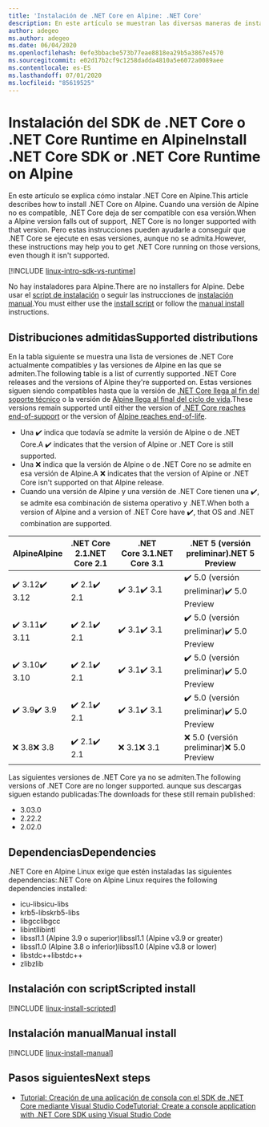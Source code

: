 ```yaml
---
title: 'Instalación de .NET Core en Alpine: .NET Core'
description: En este artículo se muestran las diversas maneras de instalar el SDK de .NET Core y .NET Core Runtime en Alpine.
author: adegeo
ms.author: adegeo
ms.date: 06/04/2020
ms.openlocfilehash: 0efe3bbacbe573b77eae8818ea29b5a3867e4570
ms.sourcegitcommit: e02d17b2cf9c1258dadda4810a5e6072a0089aee
ms.contentlocale: es-ES
ms.lasthandoff: 07/01/2020
ms.locfileid: "85619525"
---
```

# <a name="install-net-core-sdk-or-net-core-runtime-on-alpine"></a><span data-ttu-id="0ecbe-103">Instalación del SDK de .NET Core o .NET Core Runtime en Alpine</span><span class="sxs-lookup"><span data-stu-id="0ecbe-103">Install .NET Core SDK or .NET Core Runtime on Alpine</span></span>

<span data-ttu-id="0ecbe-104">En este artículo se explica cómo instalar .NET Core en Alpine.</span><span class="sxs-lookup"><span data-stu-id="0ecbe-104">This article describes how to install .NET Core on Alpine.</span></span> <span data-ttu-id="0ecbe-105">Cuando una versión de Alpine no es compatible, .NET Core deja de ser compatible con esa versión.</span><span class="sxs-lookup"><span data-stu-id="0ecbe-105">When a Alpine version falls out of support, .NET Core is no longer supported with that version.</span></span> <span data-ttu-id="0ecbe-106">Pero estas instrucciones pueden ayudarle a conseguir que .NET Core se ejecute en esas versiones, aunque no se admita.</span><span class="sxs-lookup"><span data-stu-id="0ecbe-106">However, these instructions may help you to get .NET Core running on those versions, even though it isn't supported.</span></span>

[!INCLUDE [linux-intro-sdk-vs-runtime](includes/linux-intro-sdk-vs-runtime.md)]

<span data-ttu-id="0ecbe-107">No hay instaladores para Alpine.</span><span class="sxs-lookup"><span data-stu-id="0ecbe-107">There are no installers for Alpine.</span></span> <span data-ttu-id="0ecbe-108">Debe usar el [script de instalación](#scripted-install) o seguir las instrucciones de [instalación manual](#manual-install).</span><span class="sxs-lookup"><span data-stu-id="0ecbe-108">You must either use the [install script](#scripted-install) or follow the [manual install](#manual-install) instructions.</span></span>

## <a name="supported-distributions"></a><span data-ttu-id="0ecbe-109">Distribuciones admitidas</span><span class="sxs-lookup"><span data-stu-id="0ecbe-109">Supported distributions</span></span>

<span data-ttu-id="0ecbe-110">En la tabla siguiente se muestra una lista de versiones de .NET Core actualmente compatibles y las versiones de Alpine en las que se admiten.</span><span class="sxs-lookup"><span data-stu-id="0ecbe-110">The following table is a list of currently supported .NET Core releases and the versions of Alpine they're supported on.</span></span> <span data-ttu-id="0ecbe-111">Estas versiones siguen siendo compatibles hasta que la versión de [.NET Core llega al fin del soporte técnico](https://dotnet.microsoft.com/platform/support/policy/dotnet-core) o la versión de [Alpine llega al final del ciclo de vida](https://wiki.alpinelinux.org/wiki/Alpine_Linux:Releases).</span><span class="sxs-lookup"><span data-stu-id="0ecbe-111">These versions remain supported until either the version of [.NET Core reaches end-of-support](https://dotnet.microsoft.com/platform/support/policy/dotnet-core) or the version of [Alpine reaches end-of-life](https://wiki.alpinelinux.org/wiki/Alpine_Linux:Releases).</span></span>

- <span data-ttu-id="0ecbe-112">Una ✔️ indica que todavía se admite la versión de Alpine o de .NET Core.</span><span class="sxs-lookup"><span data-stu-id="0ecbe-112">A ✔️ indicates that the version of Alpine or .NET Core is still supported.</span></span>
- <span data-ttu-id="0ecbe-113">Una ❌ indica que la versión de Alpine o de .NET Core no se admite en esa versión de Alpine.</span><span class="sxs-lookup"><span data-stu-id="0ecbe-113">A ❌ indicates that the version of Alpine or .NET Core isn't supported on that Alpine release.</span></span>
- <span data-ttu-id="0ecbe-114">Cuando una versión de Alpine y una versión de .NET Core tienen una ✔️, se admite esa combinación de sistema operativo y .NET.</span><span class="sxs-lookup"><span data-stu-id="0ecbe-114">When both a version of Alpine and a version of .NET Core have ✔️, that OS and .NET combination are supported.</span></span>

| <span data-ttu-id="0ecbe-115">Alpine</span><span class="sxs-lookup"><span data-stu-id="0ecbe-115">Alpine</span></span>                   | <span data-ttu-id="0ecbe-116">.NET Core 2.1</span><span class="sxs-lookup"><span data-stu-id="0ecbe-116">.NET Core 2.1</span></span> | <span data-ttu-id="0ecbe-117">.NET Core 3.1</span><span class="sxs-lookup"><span data-stu-id="0ecbe-117">.NET Core 3.1</span></span> | <span data-ttu-id="0ecbe-118">.NET 5 (versión preliminar)</span><span class="sxs-lookup"><span data-stu-id="0ecbe-118">.NET 5 Preview</span></span> |
|--------------------------|---------------|---------------|----------------|
| <span data-ttu-id="0ecbe-119">✔️ 3.12</span><span class="sxs-lookup"><span data-stu-id="0ecbe-119">✔️ 3.12</span></span>  | <span data-ttu-id="0ecbe-120">✔️ 2.1</span><span class="sxs-lookup"><span data-stu-id="0ecbe-120">✔️ 2.1</span></span>        | <span data-ttu-id="0ecbe-121">✔️ 3.1</span><span class="sxs-lookup"><span data-stu-id="0ecbe-121">✔️ 3.1</span></span>        | <span data-ttu-id="0ecbe-122">✔️ 5.0 (versión preliminar)</span><span class="sxs-lookup"><span data-stu-id="0ecbe-122">✔️ 5.0 Preview</span></span> |
| <span data-ttu-id="0ecbe-123">✔️ 3.11</span><span class="sxs-lookup"><span data-stu-id="0ecbe-123">✔️ 3.11</span></span>  | <span data-ttu-id="0ecbe-124">✔️ 2.1</span><span class="sxs-lookup"><span data-stu-id="0ecbe-124">✔️ 2.1</span></span>        | <span data-ttu-id="0ecbe-125">✔️ 3.1</span><span class="sxs-lookup"><span data-stu-id="0ecbe-125">✔️ 3.1</span></span>        | <span data-ttu-id="0ecbe-126">✔️ 5.0 (versión preliminar)</span><span class="sxs-lookup"><span data-stu-id="0ecbe-126">✔️ 5.0 Preview</span></span> |
| <span data-ttu-id="0ecbe-127">✔️ 3.10</span><span class="sxs-lookup"><span data-stu-id="0ecbe-127">✔️ 3.10</span></span>  | <span data-ttu-id="0ecbe-128">✔️ 2.1</span><span class="sxs-lookup"><span data-stu-id="0ecbe-128">✔️ 2.1</span></span>        | <span data-ttu-id="0ecbe-129">✔️ 3.1</span><span class="sxs-lookup"><span data-stu-id="0ecbe-129">✔️ 3.1</span></span>        | <span data-ttu-id="0ecbe-130">✔️ 5.0 (versión preliminar)</span><span class="sxs-lookup"><span data-stu-id="0ecbe-130">✔️ 5.0 Preview</span></span> |
| <span data-ttu-id="0ecbe-131">✔️ 3.9</span><span class="sxs-lookup"><span data-stu-id="0ecbe-131">✔️ 3.9</span></span>   | <span data-ttu-id="0ecbe-132">✔️ 2.1</span><span class="sxs-lookup"><span data-stu-id="0ecbe-132">✔️ 2.1</span></span>        | <span data-ttu-id="0ecbe-133">✔️ 3.1</span><span class="sxs-lookup"><span data-stu-id="0ecbe-133">✔️ 3.1</span></span>        | <span data-ttu-id="0ecbe-134">✔️ 5.0 (versión preliminar)</span><span class="sxs-lookup"><span data-stu-id="0ecbe-134">✔️ 5.0 Preview</span></span> |
| <span data-ttu-id="0ecbe-135">❌ 3.8</span><span class="sxs-lookup"><span data-stu-id="0ecbe-135">❌ 3.8</span></span>   | <span data-ttu-id="0ecbe-136">✔️ 2.1</span><span class="sxs-lookup"><span data-stu-id="0ecbe-136">✔️ 2.1</span></span>        | <span data-ttu-id="0ecbe-137">❌ 3.1</span><span class="sxs-lookup"><span data-stu-id="0ecbe-137">❌ 3.1</span></span>        | <span data-ttu-id="0ecbe-138">❌ 5.0 (versión preliminar)</span><span class="sxs-lookup"><span data-stu-id="0ecbe-138">❌ 5.0 Preview</span></span> |

<span data-ttu-id="0ecbe-139">Las siguientes versiones de .NET Core ya no se admiten.</span><span class="sxs-lookup"><span data-stu-id="0ecbe-139">The following versions of .NET Core are no longer supported.</span></span> <span data-ttu-id="0ecbe-140">aunque sus descargas siguen estando publicadas:</span><span class="sxs-lookup"><span data-stu-id="0ecbe-140">The downloads for these still remain published:</span></span>

- <span data-ttu-id="0ecbe-141">3.0</span><span class="sxs-lookup"><span data-stu-id="0ecbe-141">3.0</span></span>
- <span data-ttu-id="0ecbe-142">2.2</span><span class="sxs-lookup"><span data-stu-id="0ecbe-142">2.2</span></span>
- <span data-ttu-id="0ecbe-143">2.0</span><span class="sxs-lookup"><span data-stu-id="0ecbe-143">2.0</span></span>

## <a name="dependencies"></a><span data-ttu-id="0ecbe-144">Dependencias</span><span class="sxs-lookup"><span data-stu-id="0ecbe-144">Dependencies</span></span>

<span data-ttu-id="0ecbe-145">.NET Core en Alpine Linux exige que estén instaladas las siguientes dependencias:</span><span class="sxs-lookup"><span data-stu-id="0ecbe-145">.NET Core on Alpine Linux requires the following dependencies installed:</span></span>

- <span data-ttu-id="0ecbe-146">icu-libs</span><span class="sxs-lookup"><span data-stu-id="0ecbe-146">icu-libs</span></span>
- <span data-ttu-id="0ecbe-147">krb5-libs</span><span class="sxs-lookup"><span data-stu-id="0ecbe-147">krb5-libs</span></span>
- <span data-ttu-id="0ecbe-148">libgcc</span><span class="sxs-lookup"><span data-stu-id="0ecbe-148">libgcc</span></span>
- <span data-ttu-id="0ecbe-149">libintl</span><span class="sxs-lookup"><span data-stu-id="0ecbe-149">libintl</span></span>
- <span data-ttu-id="0ecbe-150">libssl1.1 (Alpine 3.9 o superior)</span><span class="sxs-lookup"><span data-stu-id="0ecbe-150">libssl1.1 (Alpine v3.9 or greater)</span></span>
- <span data-ttu-id="0ecbe-151">libssl1.0 (Alpine 3.8 o inferior)</span><span class="sxs-lookup"><span data-stu-id="0ecbe-151">libssl1.0 (Alpine v3.8 or lower)</span></span>
- <span data-ttu-id="0ecbe-152">libstdc++</span><span class="sxs-lookup"><span data-stu-id="0ecbe-152">libstdc++</span></span>
- <span data-ttu-id="0ecbe-153">zlib</span><span class="sxs-lookup"><span data-stu-id="0ecbe-153">zlib</span></span>

## <a name="scripted-install"></a><span data-ttu-id="0ecbe-154">Instalación con script</span><span class="sxs-lookup"><span data-stu-id="0ecbe-154">Scripted install</span></span>

[!INCLUDE [linux-install-scripted](includes/linux-install-scripted.md)]

## <a name="manual-install"></a><span data-ttu-id="0ecbe-155">Instalación manual</span><span class="sxs-lookup"><span data-stu-id="0ecbe-155">Manual install</span></span>

[!INCLUDE [linux-install-manual](includes/linux-install-manual.md)]

## <a name="next-steps"></a><span data-ttu-id="0ecbe-156">Pasos siguientes</span><span class="sxs-lookup"><span data-stu-id="0ecbe-156">Next steps</span></span>

- [<span data-ttu-id="0ecbe-157">Tutorial: Creación de una aplicación de consola con el SDK de .NET Core mediante Visual Studio Code</span><span class="sxs-lookup"><span data-stu-id="0ecbe-157">Tutorial: Create a console application with .NET Core SDK using Visual Studio Code</span></span>](../tutorials/with-visual-studio-code.md)
